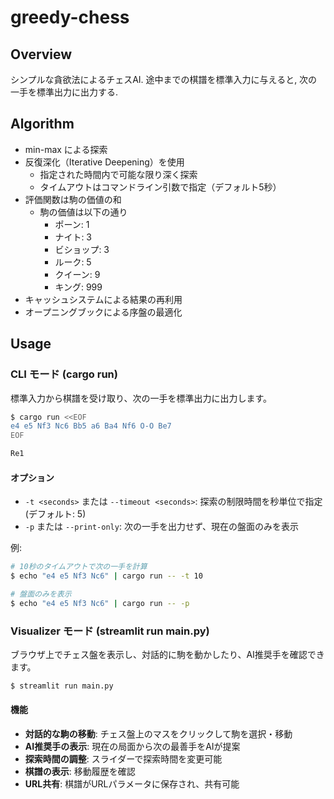 # greedy-chess

## Overview

シンプルな貪欲法によるチェスAI.
途中までの棋譜を標準入力に与えると, 次の一手を標準出力に出力する.

## Algorithm

- min-max による探索
- 反復深化（Iterative Deepening）を使用
    - 指定された時間内で可能な限り深く探索
    - タイムアウトはコマンドライン引数で指定（デフォルト5秒）
- 評価関数は駒の価値の和
    - 駒の価値は以下の通り
        - ポーン: 1
        - ナイト: 3
        - ビショップ: 3
        - ルーク: 5
        - クイーン: 9
        - キング: 999
- キャッシュシステムによる結果の再利用
- オープニングブックによる序盤の最適化

## Usage

### CLI モード (cargo run)

標準入力から棋譜を受け取り、次の一手を標準出力に出力します。

```bash
$ cargo run <<EOF
e4 e5 Nf3 Nc6 Bb5 a6 Ba4 Nf6 O-O Be7
EOF

Re1
```

#### オプション

- `-t <seconds>` または `--timeout <seconds>`: 探索の制限時間を秒単位で指定 (デフォルト: 5)
- `-p` または `--print-only`: 次の一手を出力せず、現在の盤面のみを表示

例:
```bash
# 10秒のタイムアウトで次の一手を計算
$ echo "e4 e5 Nf3 Nc6" | cargo run -- -t 10

# 盤面のみを表示
$ echo "e4 e5 Nf3 Nc6" | cargo run -- -p
```

### Visualizer モード (streamlit run main.py)

ブラウザ上でチェス盤を表示し、対話的に駒を動かしたり、AI推奨手を確認できます。

```bash
$ streamlit run main.py
```

#### 機能

- **対話的な駒の移動**: チェス盤上のマスをクリックして駒を選択・移動
- **AI推奨手の表示**: 現在の局面から次の最善手をAIが提案
- **探索時間の調整**: スライダーで探索時間を変更可能
- **棋譜の表示**: 移動履歴を確認
- **URL共有**: 棋譜がURLパラメータに保存され、共有可能
